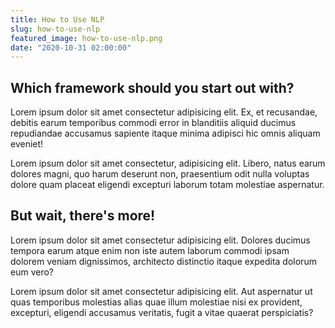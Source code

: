 ```yaml
---
title: How to Use NLP
slug: how-to-use-nlp
featured_image: how-to-use-nlp.png
date: "2020-10-31 02:00:00"
---
```

## Which framework should you start out with?
Lorem ipsum dolor sit amet consectetur adipisicing elit. Ex, et recusandae, debitis earum temporibus commodi error in blanditiis aliquid ducimus repudiandae accusamus sapiente itaque minima adipisci hic omnis aliquam eveniet!

Lorem ipsum dolor sit amet consectetur, adipisicing elit. Libero, natus earum dolores magni, quo harum deserunt non, praesentium odit nulla voluptas dolore quam placeat eligendi excepturi laborum totam molestiae aspernatur.

## But wait, there's more!

Lorem ipsum dolor sit amet consectetur adipisicing elit. Dolores ducimus tempora earum atque enim non iste autem laborum commodi ipsam dolorem veniam dignissimos, architecto distinctio itaque expedita dolorum eum vero?

Lorem ipsum dolor sit amet consectetur adipisicing elit. Aut aspernatur ut quas temporibus molestias alias quae illum molestiae nisi ex provident, excepturi, eligendi accusamus veritatis, fugit a vitae quaerat perspiciatis?